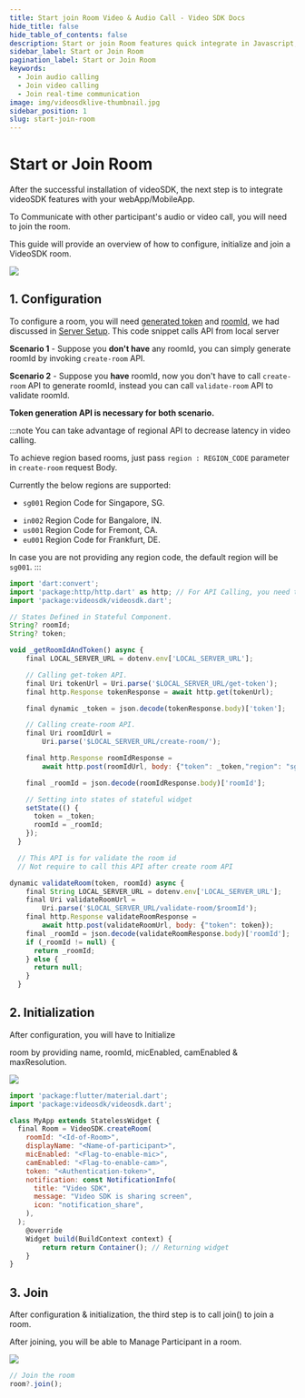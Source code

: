 ```yaml
---
title: Start join Room Video & Audio Call - Video SDK Docs
hide_title: false
hide_table_of_contents: false
description: Start or join Room features quick integrate in Javascript, React JS, Android, IOS, React Native, Flutter with Video SDK to add live video & audio conferencing to your applications.
sidebar_label: Start or Join Room
pagination_label: Start or Join Room
keywords:
  - Join audio calling
  - Join video calling
  - Join real-time communication
image: img/videosdklive-thumbnail.jpg
sidebar_position: 1
slug: start-join-room
---
```


# Start or Join Room

<div style={{display:'flex',flexDirection:'row',alignItems:'stretch',}}>
<div style={{}}>
<p>
After the successful installation of videoSDK, the next step is to integrate videoSDK features with your webApp/MobileApp.</p>

<p>To Communicate with other participant's audio or video call, you will need to join the room.</p>

<p>This guide will provide an overview of how to configure, initialize and join a VideoSDK room.</p>

</div>
<div>
<img src="/img/gif/new-meeting.gif"/>
</div>

</div>

## 1. Configuration

To configure a room, you will need [generated token](/flutter/guide/video-and-audio-calling-api-sdk/server-setup#generate-accees-token-and-integrate-other-apis) and [roomId](/api-reference/realtime-communication/create-room#create-room), we had discussed in [Server Setup](/flutter/guide/video-and-audio-calling-api-sdk/server-setup).
This code snippet calls API from local server

**Scenario 1** - Suppose you **don't have** any roomId, you can simply generate roomId by invoking `create-room` API.

**Scenario 2** - Suppose you **have** roomId, now you don't have to call `create-room` API to generate roomId, instead you can call `validate-room` API to validate roomId.

**Token generation API is necessary for both scenario.**

:::note
You can take advantage of regional API to decrease latency in video calling.

To achieve region based rooms, just pass `region : REGION_CODE` parameter in `create-room` request Body.

Currently the below regions are supported:

- `sg001` Region Code for Singapore, SG.
<!-- - `sg002` Region Code for Singapore, SG. (Another region in Singapore) -->
- `in002` Region Code for Bangalore, IN.
- `us001` Region Code for Fremont, CA.
- `eu001` Region Code for Frankfurt, DE.

In case you are not providing any region code, the default region will be `sg001`.
:::

```js
import 'dart:convert';
import 'package:http/http.dart' as http; // For API Calling, you need to add third party package "http"
import 'package:videosdk/videosdk.dart';

// States Defined in Stateful Component.
String? roomId;
String? token;

void _getRoomIdAndToken() async {
    final LOCAL_SERVER_URL = dotenv.env['LOCAL_SERVER_URL'];

    // Calling get-token API.
    final Uri tokenUrl = Uri.parse('$LOCAL_SERVER_URL/get-token');
    final http.Response tokenResponse = await http.get(tokenUrl);

    final dynamic _token = json.decode(tokenResponse.body)['token'];

    // Calling create-room API.
    final Uri roomIdUrl =
        Uri.parse('$LOCAL_SERVER_URL/create-room/');

    final http.Response roomIdResponse =
        await http.post(roomIdUrl, body: {"token": _token,"region": "sg001"});

    final _roomId = json.decode(roomIdResponse.body)['roomId'];

    // Setting into states of stateful widget
    setState(() {
      token = _token;
      roomId = _roomId;
    });
  }

  // This API is for validate the room id
  // Not require to call this API after create room API

dynamic validateRoom(token, roomId) async {
    final String LOCAL_SERVER_URL = dotenv.env['LOCAL_SERVER_URL'];
    final Uri validateRoomUrl =
        Uri.parse('$LOCAL_SERVER_URL/validate-room/$roomId');
    final http.Response validateRoomResponse =
        await http.post(validateRoomUrl, body: {"token": token});
    final _roomId = json.decode(validateRoomResponse.body)['roomId'];
    if (_roomId != null) {
      return _roomId;
    } else {
      return null;
    }
  }

```

## 2. Initialization

<div style={{display:'flex',flexDirection:'row',alignItems:'stretch',}}>
<div style={{}}>
<p>
After configuration, you will have to Initialize 
<p>
room by providing name, roomId, micEnabled, camEnabled & maxResolution.
</p>
</p>

</div>
<div>
<img src="/img/gif/add-participant.gif"/>
</div>

</div>

```js
import 'package:flutter/material.dart';
import 'package:videosdk/videosdk.dart';

class MyApp extends StatelessWidget {
  final Room = VideoSDK.createRoom(
    roomId: "<Id-of-Room>",
    displayName: "<Name-of-participant>",
    micEnabled: "<Flag-to-enable-mic>",
    camEnabled: "<Flag-to-enable-cam>",
    token: "<Authentication-token>",
    notification: const NotificationInfo(
      title: "Video SDK",
      message: "Video SDK is sharing screen",
      icon: "notification_share",
    ),
  );
    @override
    Widget build(BuildContext context) {
        return return Container(); // Returning widget
    }
}
```

## 3. Join

<div style={{display:'flex',flexDirection:'row',alignItems:'stretch',}}>
<div style={{}}>
<p>
After configuration & initialization, the third step is to call join() to join a room.
</p>

<p>
After joining, you will be able to Manage Participant in a room.
</p>

</div>
<div>
<img src="/img/gif/join-meeting.gif"/>
</div>

</div>

```js
// Join the room
room?.join();
```
